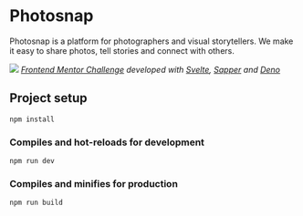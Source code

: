 # Photosnap

Photosnap is a platform for photographers and visual storytellers. We make it easy to share photos, tell stories and connect with others.

![](https://i.imgur.com/nzd9Sx5.jpg)
_[Frontend Mentor Challenge](https://www.frontendmentor.io/challenges/photosnap-multipage-website-nMDSrNmNW) developed with [Svelte](https://svelte.dev/), [Sapper](https://sapper.svelte.dev/) and [Deno](https://deno.land/)_

## Project setup

```
npm install
```

### Compiles and hot-reloads for development

```
npm run dev
```

### Compiles and minifies for production

```
npm run build
```
